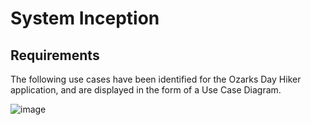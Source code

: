 # System Inception

## Requirements
The following use cases have been identified for the Ozarks Day Hiker application, and are displayed in the form of a Use Case Diagram.

![image](https://github.com/user-attachments/assets/a16d6cb3-a33a-47ec-81a2-b7817a4a3d2b)

